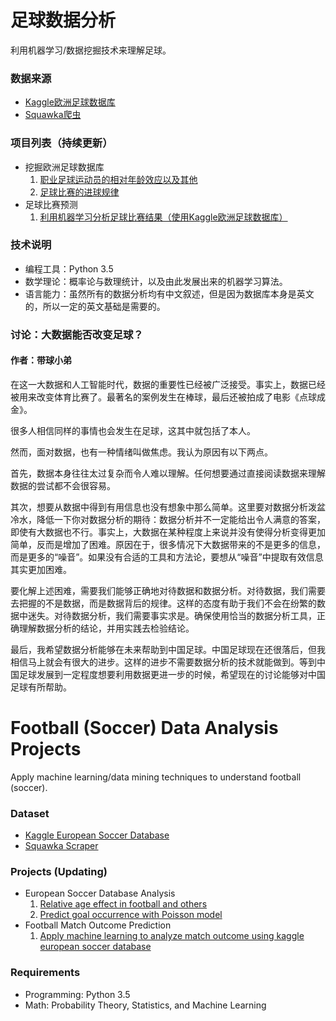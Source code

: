 # 足球数据分析

利用机器学习/数据挖掘技术来理解足球。

### 数据来源

* [Kaggle欧洲足球数据库](https://www.kaggle.com/hugomathien/soccer)
* [Squawka爬虫](https://github.com/ucdcoc/squawka-scraper)

### 项目列表（持续更新）
* 挖掘欧洲足球数据库
	1. [职业足球运动员的相对年龄效应以及其他](https://github.com/xzl524/football_data_analysis/blob/master/projects/european_soccer_database_analysis/01_relative_age_effect_and_others_cn.ipynb)
	2. [足球比赛的进球规律](https://github.com/xzl524/football_data_analysis/blob/master/projects/european_soccer_database_analysis/02_goal_poisson_cn.ipynb)
* 足球比赛预测
	1. [利用机器学习分析足球比赛结果（使用Kaggle欧洲足球数据库）](https://github.com/xzl524/football_data_analysis/blob/master/projects/match_outcome_prediction/match_outcome_retrodiction_cn.ipynb)

### 技术说明
* 编程工具：Python 3.5
* 数学理论：概率论与数理统计，以及由此发展出来的机器学习算法。
* 语言能力：虽然所有的数据分析均有中文叙述，但是因为数据库本身是英文的，所以一定的英文基础是需要的。

### 讨论：大数据能否改变足球？
#### 作者：带球小弟

在这一大数据和人工智能时代，数据的重要性已经被广泛接受。事实上，数据已经被用来改变体育比赛了。最著名的案例发生在棒球，最后还被拍成了电影《点球成金》。

很多人相信同样的事情也会发生在足球，这其中就包括了本人。

然而，面对数据，也有一种情绪叫做焦虑。我认为原因有以下两点。

首先，数据本身往往太过复杂而令人难以理解。任何想要通过直接阅读数据来理解数据的尝试都不会很容易。

其次，想要从数据中得到有用信息也没有想象中那么简单。这里要对数据分析泼盆冷水，降低一下你对数据分析的期待：数据分析并不一定能给出令人满意的答案，即使有大数据也不行。事实上，大数据在某种程度上来说并没有使得分析变得更加简单，反而是增加了困难。原因在于，很多情况下大数据带来的不是更多的信息，而是更多的“噪音”。如果没有合适的工具和方法论，要想从“噪音”中提取有效信息其实更加困难。

要化解上述困难，需要我们能够正确地对待数据和数据分析。对待数据，我们需要去把握的不是数据，而是数据背后的规律。这样的态度有助于我们不会在纷繁的数据中迷失。对待数据分析，我们需要事实求是。确保使用恰当的数据分析工具，正确理解数据分析的结论，并用实践去检验结论。

最后，我希望数据分析能够在未来帮助到中国足球。中国足球现在还很落后，但我相信马上就会有很大的进步。这样的进步不需要数据分析的技术就能做到。等到中国足球发展到一定程度想要利用数据更进一步的时候，希望现在的讨论能够对中国足球有所帮助。

# Football (Soccer) Data Analysis Projects

Apply machine learning/data mining techniques to understand football (soccer).

### Dataset
* [Kaggle European Soccer Database](https://www.kaggle.com/hugomathien/soccer)
* [Squawka Scraper](https://github.com/ucdcoc/squawka-scraper)

### Projects (Updating)
* European Soccer Database Analysis
	1. [Relative age effect in football and others](https://github.com/xzl524/football_data_analysis/blob/master/projects/european_soccer_database_analysis/01_relative_age_effect_and_others.ipynb)
	2. [Predict goal occurrence with Poisson model](https://github.com/xzl524/football_data_analysis/blob/master/projects/european_soccer_database_analysis/02_goal_poisson.ipynb)
* Football Match Outcome Prediction
	1. [Apply machine learning to analyze match outcome using kaggle european soccer database](https://github.com/xzl524/football_data_analysis/blob/master/projects/match_outcome_prediction/match_outcome_retrodiction_kaggle.ipynb)

### Requirements
* Programming: Python 3.5
* Math: Probability Theory, Statistics, and Machine Learning

